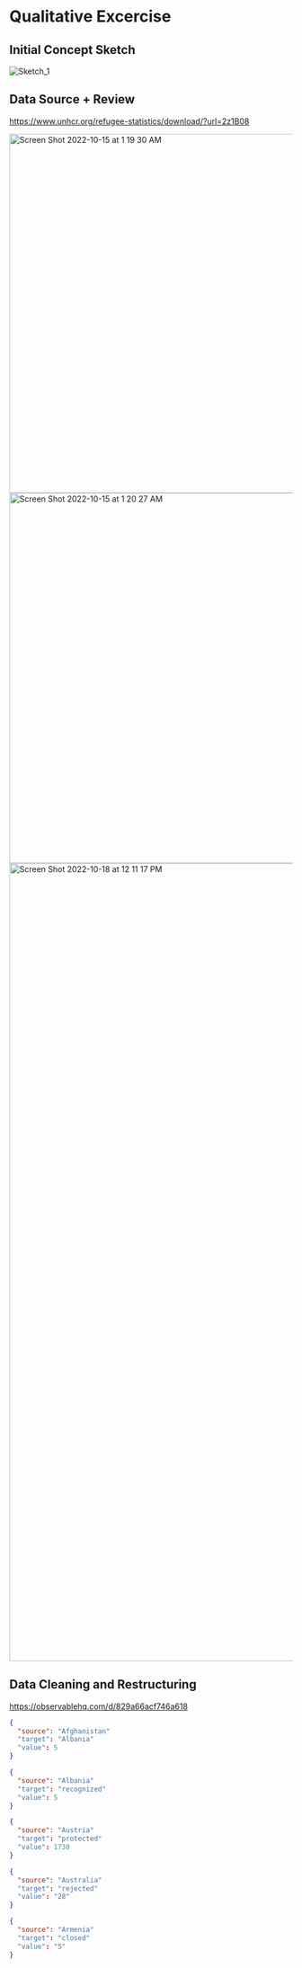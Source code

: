 # Qualitative Excercise

## Initial Concept Sketch
![Sketch_1](https://user-images.githubusercontent.com/77869514/196469786-e8bfdc72-358c-4f78-a56b-34eea7d2d809.jpg)

## Data Source + Review
https://www.unhcr.org/refugee-statistics/download/?url=2z1B08

<img width="639" alt="Screen Shot 2022-10-15 at 1 19 30 AM" src="https://user-images.githubusercontent.com/77869514/196485776-6b21ccc5-bb2c-4402-86d1-e3d1dbce85e8.png">

<img width="659" alt="Screen Shot 2022-10-15 at 1 20 27 AM" src="https://user-images.githubusercontent.com/77869514/196485779-cf02db52-0255-4e87-82aa-03cc90b60956.png">

<img width="1420" alt="Screen Shot 2022-10-18 at 12 11 17 PM" src="https://user-images.githubusercontent.com/77869514/196485780-6ba7bbb4-507f-40c0-b03f-578a16909267.png">

## Data Cleaning and Restructuring
https://observablehq.com/d/829a66acf746a618

```json
{
  "source": "Afghanistan"
  "target": "Albania"
  "value": 5
}

{
  "source": "Albania"
  "target": "recognized"
  "value": 5
}

{
  "source": "Austria"
  "target": "protected"
  "value": 1730
}

{
  "source": "Australia"
  "target": "rejected"
  "value": "28"
}

{
  "source": "Armenia"
  "target": "closed"
  "value": "5"
}
```

 
